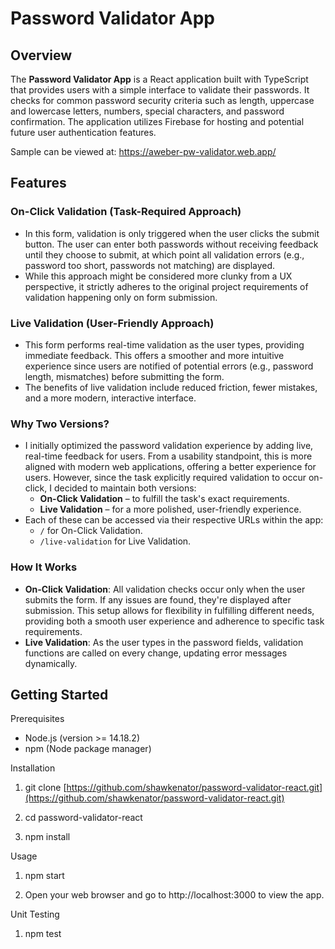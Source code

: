# Password Validator App

## Overview

The **Password Validator App** is a React application built with TypeScript that provides users with a simple interface to validate their passwords. It checks for common password security criteria such as length, uppercase and lowercase letters, numbers, special characters, and password confirmation. The application utilizes Firebase for hosting and potential future user authentication features.

Sample can be viewed at: https://aweber-pw-validator.web.app/

## Features

### On-Click Validation (Task-Required Approach)
- In this form, validation is only triggered when the user clicks the submit button. The user can enter both passwords without receiving feedback until they choose to submit, at which point all validation errors (e.g., password too short, passwords not matching) are displayed.
- While this approach might be considered more clunky from a UX perspective, it strictly adheres to the original project requirements of validation happening only on form submission.

### Live Validation (User-Friendly Approach)
- This form performs real-time validation as the user types, providing immediate feedback. This offers a smoother and more intuitive experience since users are notified of potential errors (e.g., password length, mismatches) before submitting the form.
- The benefits of live validation include reduced friction, fewer mistakes, and a more modern, interactive interface.

### Why Two Versions?
- I initially optimized the password validation experience by adding live, real-time feedback for users. From a usability standpoint, this is more aligned with modern web applications, offering a better experience for users. However, since the task explicitly required validation to occur on-click, I decided to maintain both versions:
  - **On-Click Validation** – to fulfill the task's exact requirements.
  - **Live Validation** – for a more polished, user-friendly experience.
- Each of these can be accessed via their respective URLs within the app:
  - `/` for On-Click Validation.
  - `/live-validation` for Live Validation.

### How It Works
- **On-Click Validation**: All validation checks occur only when the user submits the form. If any issues are found, they're displayed after submission. This setup allows for flexibility in fulfilling different needs, providing both a smooth user experience and adherence to specific task requirements.
- **Live Validation**: As the user types in the password fields, validation functions are called on every change, updating error messages dynamically.

    
## Getting Started

Prerequisites
- Node.js (version >= 14.18.2)
- npm (Node package manager)
    

Installation

1.  git clone [https://github.com/shawkenator/password-validator-react.git](https://github.com/shawkenator/password-validator-react.git)
    
2.  cd password-validator-react
    
3.  npm install
    

Usage

1.  npm start
    
2.  Open your web browser and go to http://localhost:3000 to view the app.


Unit Testing

1.  npm test